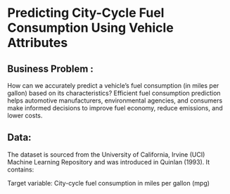 # Predicting City-Cycle Fuel Consumption Using Vehicle Attributes


## Business Problem : 
How can we accurately predict a vehicle’s fuel consumption (in miles per gallon) based on its characteristics?
Efficient fuel consumption prediction helps automotive manufacturers, environmental agencies, and consumers make informed decisions to improve fuel economy, reduce emissions, and lower costs.

## Data:

The dataset is sourced from the University of California, Irvine (UCI) Machine Learning Repository and was introduced in Quinlan (1993).
It contains:

Target variable: City-cycle fuel consumption in miles per gallon (mpg)
